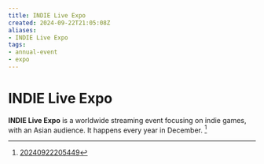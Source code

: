 ```yaml
---
title: INDIE Live Expo
created: 2024-09-22T21:05:08Z
aliases:
- INDIE Live Expo
tags:
- annual-event
- expo
---
```


# INDIE Live Expo

**INDIE Live Expo** is a worldwide streaming event focusing on indie games, with an Asian audience. It happens every year in December. [^1]

[^1]: [20240922205449](../entries/20240922205449.md)
